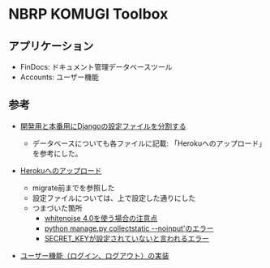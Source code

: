 # NBRP KOMUGI Toolbox

## アプリケーション
- FinDocs: ドキュメント管理データベースツール
- Accounts: ユーザー機能


## 参考
- [開発用と本番用にDjangoの設定ファイルを分割する](https://medium.com/@kjmczk/django-multiple-settings-2a4c15c7c7b0)
  - データベースについても各ファイルに記載: 「Herokuへのアップロード」を参考にした。
- [Herokuへのアップロード](https://tutorial-extensions.djangogirls.org/ja/heroku/)
  - migrate前までを参照した
  - 設定ファイルについては、上で設定した通りにした
  - つまづいた箇所
    - [whitenoise 4.0を使う場合の注意点](https://qiita.com/ymhr1121/items/344c4eb300ab9972d0c2)
    - [python manage.py collectstatic --noinput'のエラー](https://thinkami.hatenablog.com/entry/2017/01/13/053643)
    - [SECRET_KEYが設定されていないと言われるエラー](https://medium.com/@kjmczk/heroku-deploy-django-d2eab0a5e0ce)

- [ユーザー機能（ログイン、ログアウト）の実装](https://narito.ninja/blog/detail/39/)
